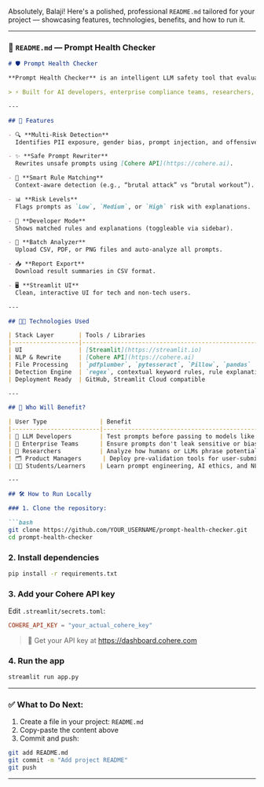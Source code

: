 Absolutely, Balaji! Here's a polished, professional `README.md` tailored for your project — showcasing features, technologies, benefits, and how to run it.

---

### 📄 `README.md` — Prompt Health Checker

```markdown
# 🛡️ Prompt Health Checker

**Prompt Health Checker** is an intelligent LLM safety tool that evaluates user-entered prompts for **privacy**, **bias**, **toxicity**, and **prompt injection** risks. It generates safe alternatives using Cohere and flags risky language using smart rule-based and contextual detection.

> ⚡ Built for AI developers, enterprise compliance teams, researchers, and safety-first LLM startups.

---

## 🚀 Features

- 🔍 **Multi-Risk Detection**  
  Identifies PII exposure, gender bias, prompt injection, and offensive content.

- ✨ **Safe Prompt Rewriter**  
  Rewrites unsafe prompts using [Cohere API](https://cohere.ai).

- 🧠 **Smart Rule Matching**  
  Context-aware detection (e.g., “brutal attack” vs “brutal workout”).

- 📊 **Risk Levels**  
  Flags prompts as `Low`, `Medium`, or `High` risk with explanations.

- 🧪 **Developer Mode**  
  Shows matched rules and explanations (toggleable via sidebar).

- 📁 **Batch Analyzer**  
  Upload CSV, PDF, or PNG files and auto-analyze all prompts.

- 📥 **Report Export**  
  Download result summaries in CSV format.

- 🖥️ **Streamlit UI**  
  Clean, interactive UI for tech and non-tech users.

---

## 🧑‍💻 Technologies Used

| Stack Layer       | Tools / Libraries                                  |
|-------------------|----------------------------------------------------|
| UI                | [Streamlit](https://streamlit.io)                  |
| NLP & Rewrite     | [Cohere API](https://cohere.ai)                    |
| File Processing   | `pdfplumber`, `pytesseract`, `Pillow`, `pandas`    |
| Detection Engine  | `regex`, contextual keyword rules, rule explanations |
| Deployment Ready  | GitHub, Streamlit Cloud compatible                 |

---

## 🎯 Who Will Benefit?

| User Type               | Benefit                                                                 |
|-------------------------|-------------------------------------------------------------------------|
| 🔐 LLM Developers        | Test prompts before passing to models like GPT, Claude, Cohere.         |
| 🏢 Enterprise Teams      | Ensure prompts don't leak sensitive or biased data.                     |
| 🧪 Researchers           | Analyze how humans or LLMs phrase potentially unsafe inputs.            |
| 🗂️ Product Managers      | Deploy pre-validation tools for user-submitted prompts.                 |
| 🧑‍🎓 Students/Learners    | Learn prompt engineering, AI ethics, and NLP guardrails.                |

---

## 🛠️ How to Run Locally

### 1. Clone the repository:

```bash
git clone https://github.com/YOUR_USERNAME/prompt-health-checker.git
cd prompt-health-checker
```

### 2. Install dependencies

```bash
pip install -r requirements.txt
```

### 3. Add your Cohere API key

Edit `.streamlit/secrets.toml`:

```toml
COHERE_API_KEY = "your_actual_cohere_key"
```

> 🔑 Get your API key at https://dashboard.cohere.com

### 4. Run the app

```bash
streamlit run app.py
```

---







### ✅ What to Do Next:

1. Create a file in your project: `README.md`
2. Copy-paste the content above
3. Commit and push:

```bash
git add README.md
git commit -m "Add project README"
git push
```

---
